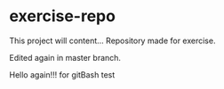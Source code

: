 # exercise-repo

This project will content... Repository made for exercise.

Edited again in master branch.

Hello again!!!
for gitBash test


